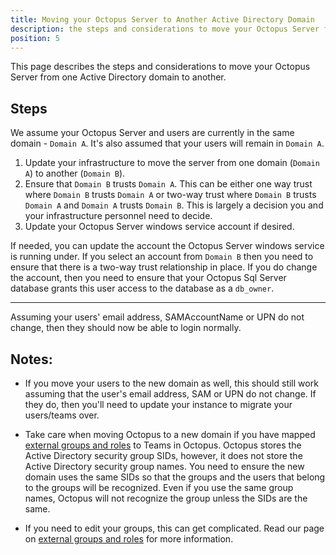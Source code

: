 ```yaml
---
title: Moving your Octopus Server to Another Active Directory Domain
description: the steps and considerations to move your Octopus Server from one Active Directory domain to another.
position: 5
---
```


This page describes the steps and considerations to move your Octopus Server from one Active Directory domain to another.  

## Steps

We assume your Octopus Server and users are currently in the same domain - `Domain A`.  It's also assumed that your users will remain in `Domain A`.

1.  Update your infrastructure to move the server from one domain (`Domain A`) to another (`Domain B`).
2.  Ensure that `Domain B` trusts `Domain A`.  This can be either one way trust where `Domain B` trusts `Domain A` or two-way trust where `Domain B` trusts `Domain A` and `Domain A` trusts `Domain B`.  This is largely a decision you and your infrastructure personnel need to decide.  
3.  Update your Octopus Server windows service account if desired.

If needed, you can update the account the Octopus Server windows service is running under.  If you select an account from `Domain B` then you need to ensure that there is a two-way trust relationship in place.  If you do change the account, then you need to ensure that your Octopus Sql Server database grants this user access to the database as a `db_owner`.

---

Assuming your users' email address, SAMAccountName or UPN do not change, then they should now be able to login normally.

## Notes:

* If you move your users to the new domain as well, this should still work assuming that the user's email address, SAM or UPN do not change.  If they do, then you'll need to update your instance to migrate your users/teams over.

* Take care when moving Octopus to a new domain if you have mapped [external groups and roles](docs/administration/managing-users-and-teams/external-groups-and-roles.md) to Teams in Octopus. Octopus stores the Active Directory security group SIDs, however, it does not store the Active Directory security group names. You need to ensure the new domain uses the same SIDs so that the groups and the users that belong to the groups will be recognized. Even if you use the same group names, Octopus will not recognize the group unless the SIDs are the same.

* If you need to edit your groups, this can get complicated.  Read our page on [external groups and roles](docs/administration/managing-users-and-teams/external-groups-and-roles.md) for more information.
